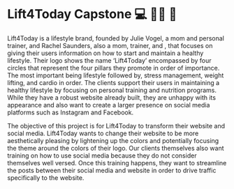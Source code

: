 # Lift4Today Capstone 💻 🏋️‍♀️ 💪
Lift4Today is a lifestyle brand, founded by Julie Vogel, a mom and personal trainer, and Rachel Saunders, also a mom, trainer, and , that focuses on giving their users information on how to start and maintain a healthy lifestyle. Their logo shows the name ‘Lift4Today’ encompassed by four circles that represent the four pillars they promote in order of importance. The most important being lifestyle followed by, stress management, weight lifting, and cardio in order. The clients support their users in maintaining a healthy lifestyle by focusing on personal training and nutrition programs. While they have a robust website already built, they are unhappy with its appearance and also want to create a larger presence on social media platforms such as Instagram and Facebook.

The objective of this project is for Lift4Today to transform their website and social media. Lift4Today wants to change their website to be more aesthetically pleasing by lightening up the colors and potentially focusing the theme around the colors of their logo. Our clients
themselves also want training on how to use social media because they do not consider themselves well versed. Once this training happens, they want to streamline the posts between their social media and website in order to drive traffic specifically to the website. 
